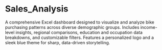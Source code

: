 # Sales_Analysis
A comprehensive Excel dashboard designed to visualize and analyze bike purchasing patterns across diverse demographic groups. Includes income-level insights, regional comparisons, education and occupation data breakdowns, and customizable filters. Features a personalized logo and a sleek blue theme for sharp, data-driven storytelling.
